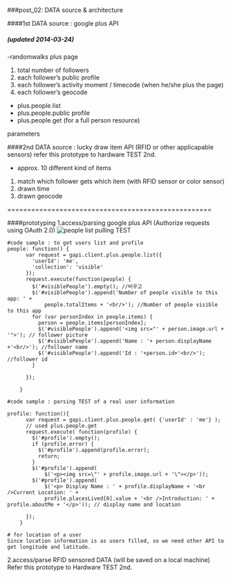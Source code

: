 ###post_02: DATA source & architecture

####1st DATA source : google plus  API 
##### (updated 2014-03-24)

-randomwalks plus page 
 1. total number of followers
 2. each follower’s public profile
 3. each follower’s activity moment / timecode (when he/she plus the page)
 4. each follower’s geocode

- plus.people.list
- plus.people.public profile
- plus.people.get (for a full person resource)

parameters 

####2nd DATA source : lucky draw item API (RFID or other applicapable sensors)
refer this prototype to hardware TEST 2nd.

- approx. 10 different kind of items
 1. match which follower gets which item (with RFID sensor or color sensor)
 2. drawn time
 3. drawn geocode

===================================================

####prototyping 
1.access/parsing google plus API (Authorize requests using OAuth 2.0)
![people list pulling TEST](https://raw.github.com/randomwalks/devart-template/master/project_images/backEnd_pullingListPeople_000.jpg "people list pulling TEST")

```
#code sample : to get users list and profile
people: function() {
      var request = gapi.client.plus.people.list({ 
        'userId': 'me', 
        'collection': 'visible'
      });
      request.execute(function(people) {
        $('#visiblePeople').empty(); //비우고
        $('#visiblePeople').append('Number of people visible to this app: ' +
            people.totalItems + '<br/>'); //Number of people visible to this app 
        for (var personIndex in people.items) {
          person = people.items[personIndex];
          $('#visiblePeople').append('<img src="' + person.image.url + '">'); // follower picture
          $('#visiblePeople').append('Name : '+ person.displayName +'<br/>'); //follower name
          $('#visiblePeople').append('Id : '+person.id+'<br/>'); //follower id 
        } 
          
      });
      
    }

#code sample : parsing TEST of a real user information

profile: function(){
      var request = gapi.client.plus.people.get( {'userId' : 'me'} ); 
      // used plus.people.get 
      request.execute( function(profile) {
        $('#profile').empty();
        if (profile.error) {
          $('#profile').append(profile.error);
          return;
        }
        $('#profile').append(
            $('<p><img src=\"' + profile.image.url + '\"></p>'));
        $('#profile').append(
            $('<p> Display Name : ' + profile.displayName + '<br />Current Location: ' + 
            profile.placesLived[0].value + '<br />Introduction: ' + profile.aboutMe + '</p>')); // display name and location
        
      });
    }

# for location of a user
Since location information is as users filled, so we need other API to get longitude and latitude.

```

2.access/parse RFID sensored DATA  (will be saved on a local machine)
Refer this prototype to Hardware TEST 2nd.

